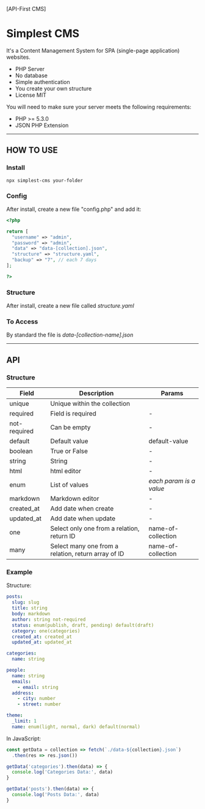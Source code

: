 [API-First CMS]

# Simplest CMS

It's a Content Management System for SPA (single-page application) websites.

- PHP Server
- No database
- Simple authentication
- You create your own structure
- License MIT

You will need to make sure your server meets the following requirements:

- PHP >= 5.3.0
- JSON PHP Extension

---

## HOW TO USE

### Install

```
npx simplest-cms your-folder
```

### Config

After install, create a new file "config.php" and add it:

```php
<?php

return [
  "username" => "admin",
  "password" => "admin",
  "data" => "data-[collection].json",
  "structure" => "structure.yaml",
  "backup" => "7", // each 7 days
];

?>
```

### Structure

After install, create a new file called *structure.yaml*

### To Access

By standard the file is *data-[collection-name].json*

---
## API

### Structure

Field        | Description            | Params
-------------|------------------------|--------
unique       | Unique within the collection|
required     | Field is required      | -
not-required | Can be empty           | -
default      | Default value          | default-value
boolean      | True or False          | -
string       | String                 | -
html         | html editor            | -
enum         | List of values         | *each param is a value*
markdown     | Markdown editor        | -
created_at   | Add date when create   | -
updated_at   | Add date when update   | -
one          | Select only one from a relation, return ID  | name-of-collection
many         | Select many one from a relation, return array of ID  | name-of-collection

### Example

Structure:

```yaml
posts:
  slug: slug
  title: string
  body: markdown
  author: string not-required
  status: enum(publish, draft, pending) default(draft)
  category: one(categories)
  created_at: created_at
  updated_at: updated_at

categories:
  name: string

people:
  name: string
  emails:
    - email: string
  address:
    - city: number
    - street: number

theme:
  _limit: 1
  name: enum(light, normal, dark) default(normal)
```

In JavaScript:

```js
const getData = collection => fetch(`./data-${collection}.json`)
  .then(res => res.json())

getData('categories').then(data) => {
  console.log('Categories Data:', data)
}

getData('posts').then(data) => {
  console.log('Posts Data:', data)
}
```